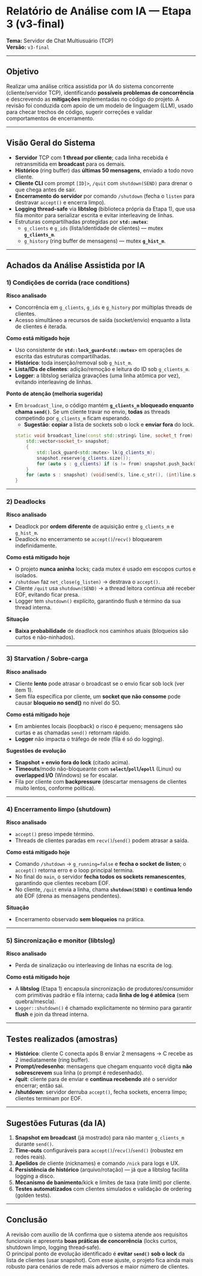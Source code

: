 # Relatório de Análise com IA — Etapa 3 (v3-final)

**Tema:** Servidor de Chat Multiusuário (TCP)  
**Versão:** `v3-final`

---

## Objetivo
Realizar uma análise crítica assistida por IA do sistema concorrente (cliente/servidor TCP), identificando **possíveis problemas de concorrência** e descrevendo as **mitigações** implementadas no código do projeto. A revisão foi conduzida com apoio de um modelo de linguagem (LLM), usado para checar trechos de código, sugerir correções e validar comportamentos de encerramento.

---

## Visão Geral do Sistema
- **Servidor** TCP com **1 thread por cliente**; cada linha recebida é retransmitida em **broadcast** para os demais.
- **Histórico** (ring buffer) das **últimas 50 mensagens**, enviado a todo novo cliente.
- **Cliente CLI** com prompt `[ID]>`, `/quit` com `shutdown(SEND)` para drenar o que chega antes de sair.
- **Encerramento do servidor** por comando `/shutdown` (fecha o `listen` para destravar `accept()` e encerra limpo).
- **Logging thread-safe** via **libtslog** (biblioteca própria da Etapa 1), que usa fila monitor para serializar escrita e evitar interleaving de linhas.
- Estruturas compartilhadas protegidas por **`std::mutex`**:
  - `g_clients` e `g_ids` (lista/identidade de clientes) — mutex **`g_clients_m`**.
  - `g_history` (ring buffer de mensagens) — mutex **`g_hist_m`**.

---

## Achados da Análise Assistida por IA

### 1) Condições de corrida (race conditions)
**Risco analisado**
- Concorrência em `g_clients`, `g_ids` e `g_history` por múltiplas threads de clientes.
- Acesso simultâneo a recursos de saída (socket/envio) enquanto a lista de clientes é iterada.

**Como está mitigado hoje**
- Uso consistente de **`std::lock_guard<std::mutex>`** em operações de escrita das estruturas compartilhadas.
- **Histórico**: toda inserção/removal sob `g_hist_m`.  
- **Lista/IDs de clientes**: adição/remoção e leitura do ID sob `g_clients_m`.
- **Logger**: a libtslog serializa gravações (uma linha atômica por vez), evitando interleaving de linhas.

**Ponto de atenção (melhoria sugerida)**
- Em `broadcast_line`, o código mantém **`g_clients_m` bloqueado enquanto chama `send()`**. Se um cliente travar no envio, **todas** as threads competindo por `g_clients_m` ficam esperando.
  - **Sugestão**: **copiar** a lista de sockets sob o lock e **enviar fora** do lock.
  ```cpp
  static void broadcast_line(const std::string& line, socket_t from) {
      std::vector<socket_t> snapshot;
      {
          std::lock_guard<std::mutex> lk(g_clients_m);
          snapshot.reserve(g_clients.size());
          for (auto s : g_clients) if (s != from) snapshot.push_back(s);
      }
      for (auto s : snapshot) (void)send(s, line.c_str(), (int)line.size(), 0);
  }
  ```

---

### 2) Deadlocks
**Risco analisado**
- Deadlock por **ordem diferente** de aquisição entre `g_clients_m` e `g_hist_m`.
- Deadlock no encerramento se `accept()`/`recv()` bloquearem indefinidamente.

**Como está mitigado hoje**
- O projeto **nunca aninha** locks; cada mutex é usado em escopos curtos e isolados.
- `/shutdown` faz `net_close(g_listen)` → destrava o `accept()`.
- Cliente `/quit` usa `shutdown(SEND)` → a thread leitora continua até receber EOF, evitando ficar presa.
- Logger tem `shutdown()` explícito, garantindo flush e término da sua thread interna.

**Situação**
- **Baixa probabilidade** de deadlock nos caminhos atuais (bloqueios são curtos e não-ninhados).

---

### 3) Starvation / Sobre‑carga
**Risco analisado**
- Cliente **lento** pode atrasar o broadcast se o envio ficar sob lock (ver item 1).
- Sem fila específica por cliente, um **socket que não consome** pode causar **bloqueio no send()** no nível do SO.

**Como está mitigado hoje**
- Em ambientes locais (loopback) o risco é pequeno; mensagens são curtas e as chamadas `send()` retornam rápido.
- **Logger** não impacta o tráfego de rede (fila é só do logging).

**Sugestões de evolução**
- **Snapshot + envio fora do lock** (citado acima).
- **Timeouts**/modo não-bloqueante com **`select`/`poll`/`epoll`** (Linux) ou **overlapped I/O** (Windows) se for escalar.
- Fila por cliente com **backpressure** (descartar mensagens de clientes muito lentos, conforme política).

---

### 4) Encerramento limpo (shutdown)
**Risco analisado**
- `accept()` preso impede término.
- Threads de clientes paradas em `recv()`/`send()` podem atrasar a saída.

**Como está mitigado hoje**
- Comando `/shutdown` → `g_running=false` e **fecha o socket de listen**; o `accept()` retorna erro e o loop principal termina.
- No final do `main`, o servidor **fecha todos os sockets remanescentes**, garantindo que clientes recebam EOF.
- No cliente, `/quit` envia a linha, chama **`shutdown(SEND)`** e **continua lendo** até EOF (drena as mensagens pendentes).

**Situação**
- Encerramento observado **sem bloqueios** na prática.

---

### 5) Sincronização e monitor (libtslog)
**Risco analisado**
- Perda de sinalização ou interleaving de linhas na escrita de log.

**Como está mitigado hoje**
- A **libtslog** (Etapa 1) encapsula sincronização de produtores/consumidor com primitivas padrão e fila interna; cada **linha de log é atômica** (sem quebra/mescla).  
- `Logger::shutdown()` é chamado explicitamente no término para garantir **flush** e join da thread interna.

---

## Testes realizados (amostras)
- **Histórico**: cliente C conecta após B enviar 2 mensagens → C recebe as 2 imediatamente (ring buffer).  
- **Prompt/redesenho**: mensagens que chegam enquanto você digita **não sobrescrevem** sua linha (o prompt é redesenhado).  
- **/quit**: cliente para de enviar e **continua recebendo** até o servidor encerrar; então sai.  
- **/shutdown**: servidor derruba `accept()`, fecha sockets, encerra limpo; clientes terminam por EOF.

---

## Sugestões Futuras (da IA)
1. **Snapshot em broadcast** (já mostrado) para não manter `g_clients_m` durante `send()`.
2. **Time‑outs** configuráveis para `accept()`/`recv()`/`send()` (robustez em redes reais).
3. **Apelidos** de cliente (nicknames) e comando `/nick` para logs e UX.
4. **Persistência de histórico** (arquivo/rotação) — já que a libtslog facilita logging a disco.
5. **Mecanismo de banimento**/kick e limites de taxa (rate limit) por cliente.
6. **Testes automatizados** com clientes simulados e validação de ordering (golden tests).

---

## Conclusão
A revisão com auxílio de IA confirma que o sistema atende aos requisitos funcionais e apresenta **boas práticas de concorrência** (locks curtos, shutdown limpo, logging thread‑safe).  
O principal ponto de evolução identificado é **evitar `send()` sob o lock** da lista de clientes (usar snapshot). Com esse ajuste, o projeto fica ainda mais robusto para cenários de rede mais adversos e maior número de clientes.

